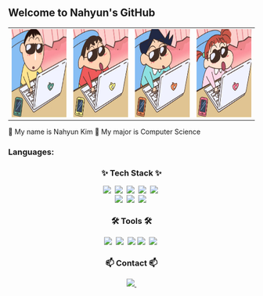 ## Welcome to Nahyun's GitHub

<table>
  <tr>
    <td><img src="image1.jpg" width="260" height="180"></td>
    <td><img src="image2.jpg" width="260" height="180"></td>
    <td><img src="image3.jpg" width="260" height="180"></td>
    <td><img src="image4.jpg" width="260" height="180"></td>
  </tr>
</table>

🤍 My name is Nahyun Kim
💚 My major is Computer Science

### Languages:

<h3 align="center">✨ Tech Stack ✨</h3>
 <div align="center">
 <img src="https://img.shields.io/badge/C-%23A8B9CC?style=for-the-badge&logo=c&logoColor=white" />&nbsp
  <img src="https://img.shields.io/badge/Java-%23000000?style=for-the-badge&logo=openjdk&logoColor=white" />&nbsp
     <img src="https://img.shields.io/badge/python-3670A0?style=for-the-badge&logo=python&logoColor=ffdd54" />&nbsp
        <img src="https://img.shields.io/badge/typescript-007ACC.svg?style=for-the-badge&logo=typescript&logoColor=white" />&nbsp
  <img src="https://img.shields.io/badge/react-20232a.svg?style=for-the-badge&logo=react&logoColor=61DAFB" />&nbsp
  <br>
   <img src="https://img.shields.io/badge/javascript-F7DF1E.svg?style=for-the-badge&logo=javascript&logoColor=20232a" />&nbsp
   <img src="https://img.shields.io/badge/html5-E34F26.svg?style=for-the-badge&logo=html5&logoColor=white" />&nbsp
   <img src="https://img.shields.io/badge/css3-1572B6.svg?style=for-the-badge&logo=css3&logoColor=white" />&nbsp

 </div>

<h3 align="center">🛠 Tools 🛠</h3>
 <div align="center">
   <img src="https://img.shields.io/badge/github-181717.svg?style=for-the-badge&logo=github&logoColor=white" />&nbsp
   <img src="https://img.shields.io/badge/Notion-F3F3F3.svg?style=for-the-badge&logo=notion&logoColor=black" />&nbsp
   <img src="https://img.shields.io/badge/Docker-0080ff.svg?style=for-the-badge&logo=Docker&logoColor=2496ED" />
   <img src="https://img.shields.io/badge/VSCode-f5f5dc.svg?style=for-the-badge&logo=visual-studio-code&logoColor=22ABF3" />&nbsp
    <img src="https://img.shields.io/badge/Unity-2C2C32.svg?style=for-the-badge&logo=Unity&logoColor=FFFFFF" />&nbsp
 </div>

<h3 align="center">📫 Contact 📫</h3>
 <div align="center">
   <a href="mailto:oka1313@gmail.com">
     <img src="https://img.shields.io/badge/Gmail-B4CA65?style=for-the-badge&logo=gmail&logoColor=White" />&nbsp
   </a>
 </div>
